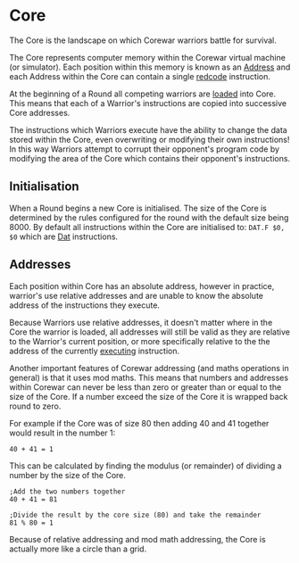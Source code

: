 # Core

The Core is the landscape on which Corewar warriors battle for survival.

The Core represents computer memory within the Corewar virtual machine (or
simulator). Each position within this memory is known as an
[Address](#addresses) and each Address within the Core can contain a single
[redcode](../redcode/) instruction.

At the beginning of a Round all competing warriors are [loaded](loader) into
Core. This means that each of a Warrior's instructions are copied into
successive Core addresses.

The instructions which Warriors execute have the ability to change the data
stored within the Core, even overwriting or modifying their own instructions!
In this way Warriors attempt to corrupt their opponent's program code by
modifying the area of the Core which contains their opponent's instructions.

## Initialisation

When a Round begins a new Core is initialised.  The size of the Core is
determined by the rules configured for the round with the default size being
8000.  By default all instructions within the Core are initialised to: `DAT.F
$0, $0` which are [Dat](../redcode/opcodes#dat_data) instructions.

## Addresses

Each position within Core has an absolute address, however in practice,
warrior's use relative addresses and are unable to know the absolute address of
the instructions they execute.

Because Warriors use relative addresses, it doesn't matter where in the Core
the warrior is loaded, all addresses will still be valid as they are relative
to the Warrior's current position, or more specifically relative to the the
address of the currently [executing](execution) instruction.

Another important features of Corewar addressing (and maths operations in
general) is that it uses mod maths.  This means that numbers and addresses
within Corewar can never be less than zero or greater than or equal to the size
of the Core.  If a number exceed the size of the Core it is wrapped back round
to zero.

For example if the Core was of size 80 then adding 40 and 41 together would
result in the number 1:

```redcode
40 + 41 = 1
```

This can be calculated by finding the modulus (or remainder) of dividing a
number by the size of the Core.

```redcode
;Add the two numbers together
40 + 41 = 81

;Divide the result by the core size (80) and take the remainder
81 % 80 = 1
```

Because of relative addressing and mod math addressing, the Core is actually
more like a circle than a grid.

